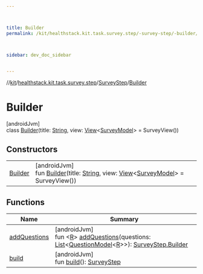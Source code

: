 ```yaml
---



title: Builder
permalink: /kit/healthstack.kit.task.survey.step/-survey-step/-builder/index.html



sidebar: dev_doc_sidebar


---
```




//[kit](/kit.html)/[healthstack.kit.task.survey.step](../../index.html)/[SurveyStep](../index.html)/[Builder](index.html)



# Builder



[androidJvm]\
class [Builder](index.html)(title: [String](https://kotlinlang.org/api/latest/jvm/stdlib/kotlin/-string/index.html), view: [View](../../../healthstack.kit.task.base/-view/index.html)&lt;[SurveyModel](../../../healthstack.kit.task.survey.model/-survey-model/index.html)&gt; = SurveyView())



## Constructors


| | |
|---|---|
| [Builder](-builder.html) | [androidJvm]<br>fun [Builder](-builder.html)(title: [String](https://kotlinlang.org/api/latest/jvm/stdlib/kotlin/-string/index.html), view: [View](../../../healthstack.kit.task.base/-view/index.html)&lt;[SurveyModel](../../../healthstack.kit.task.survey.model/-survey-model/index.html)&gt; = SurveyView()) |


## Functions


| Name | Summary |
|---|---|
| [addQuestions](add-questions.html) | [androidJvm]<br>fun &lt;[R](add-questions.html)&gt; [addQuestions](add-questions.html)(questions: [List](https://kotlinlang.org/api/latest/jvm/stdlib/kotlin.collections/-list/index.html)&lt;[QuestionModel](../../../healthstack.kit.task.survey.question.model/-question-model/index.html)&lt;[R](add-questions.html)&gt;&gt;): [SurveyStep.Builder](index.html) |
| [build](build.html) | [androidJvm]<br>fun [build](build.html)(): [SurveyStep](../index.html) |



